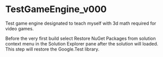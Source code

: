 # TestGameEngine_v000
Test game engine designated to teach myself with 3d math required for video games.

Before the very first build select Restore NuGet Packages from solution context menu in the Solution Explorer pane after the solution will loaded. This step will restore the Google.Test library.
